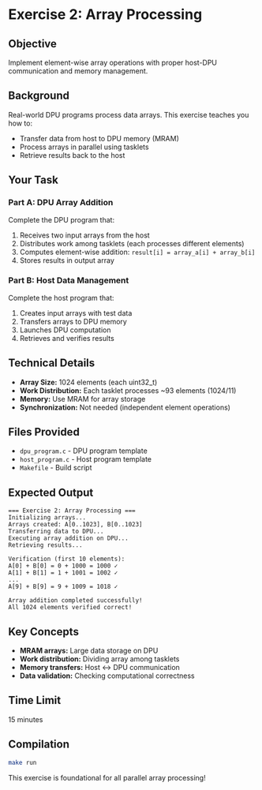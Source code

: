 # Exercise 2: Array Processing

## Objective
Implement element-wise array operations with proper host-DPU communication and memory management.

## Background
Real-world DPU programs process data arrays. This exercise teaches you how to:
- Transfer data from host to DPU memory (MRAM)
- Process arrays in parallel using tasklets
- Retrieve results back to the host

## Your Task

### Part A: DPU Array Addition
Complete the DPU program that:
1. Receives two input arrays from the host
2. Distributes work among tasklets (each processes different elements)
3. Computes element-wise addition: `result[i] = array_a[i] + array_b[i]`
4. Stores results in output array

### Part B: Host Data Management
Complete the host program that:
1. Creates input arrays with test data
2. Transfers arrays to DPU memory
3. Launches DPU computation
4. Retrieves and verifies results

## Technical Details
- **Array Size:** 1024 elements (each uint32_t)
- **Work Distribution:** Each tasklet processes ~93 elements (1024/11)
- **Memory:** Use MRAM for array storage
- **Synchronization:** Not needed (independent element operations)

## Files Provided
- `dpu_program.c` - DPU program template
- `host_program.c` - Host program template
- `Makefile` - Build script

## Expected Output
```
=== Exercise 2: Array Processing ===
Initializing arrays...
Arrays created: A[0..1023], B[0..1023]
Transferring data to DPU...
Executing array addition on DPU...
Retrieving results...

Verification (first 10 elements):
A[0] + B[0] = 0 + 1000 = 1000 ✓
A[1] + B[1] = 1 + 1001 = 1002 ✓
...
A[9] + B[9] = 9 + 1009 = 1018 ✓

Array addition completed successfully!
All 1024 elements verified correct!
```

## Key Concepts
- **MRAM arrays:** Large data storage on DPU
- **Work distribution:** Dividing array among tasklets
- **Memory transfers:** Host ↔ DPU communication
- **Data validation:** Checking computational correctness

## Time Limit
15 minutes

## Compilation
```bash
make run
```

This exercise is foundational for all parallel array processing!